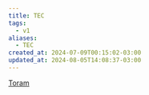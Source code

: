```yaml
---
title: TEC
tags:
  - v1
aliases:
  - TEC
created_at: 2024-07-09T00:15:02-03:00
updated_at: 2024-08-05T14:08:37-03:00
---
```


[Toram](../../../../rascunhos/2024/07/2024-07-06-Toram.md)